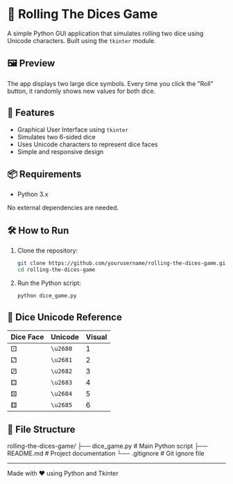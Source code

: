 # 🎲 Rolling The Dices Game

A simple Python GUI application that simulates rolling two dice using Unicode characters. Built using the `tkinter` module.

## 🖼️ Preview

The app displays two large dice symbols. Every time you click the "Roll" button, it randomly shows new values for both dice.

## 🚀 Features

- Graphical User Interface using `tkinter`
- Simulates two 6-sided dice
- Uses Unicode characters to represent dice faces
- Simple and responsive design

## 📦 Requirements

- Python 3.x

No external dependencies are needed.

## 🛠️ How to Run

1. Clone the repository:
    ```bash
    git clone https://github.com/yourusername/rolling-the-dices-game.git
    cd rolling-the-dices-game
    ```

2. Run the Python script:
    ```bash
    python dice_game.py
    ```

## 🔢 Dice Unicode Reference

| Dice Face | Unicode | Visual |
|-----------|---------|--------|
| ⚀        | `\u2680` | 1      |
| ⚁        | `\u2681` | 2      |
| ⚂        | `\u2682` | 3      |
| ⚃        | `\u2683` | 4      |
| ⚄        | `\u2684` | 5      |
| ⚅        | `\u2685` | 6      |

## 📁 File Structure

rolling-the-dices-game/
├── dice_game.py # Main Python script
├── README.md # Project documentation
└── .gitignore # Git ignore file

---

Made with ❤️ using Python and Tkinter